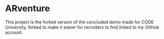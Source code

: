 # ARventure
This project is the forked version of the concluded demo made for CODE University, forked to make it easier for
recruiters to find linked to my GitHub account.
